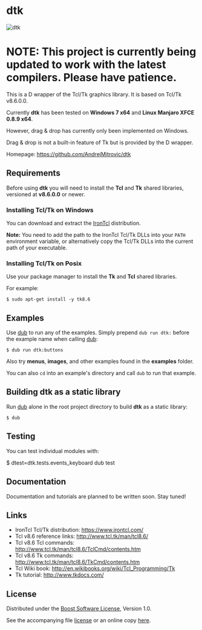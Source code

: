 # dtk

![dtk](https://raw.github.com/AndrejMitrovic/dtk/v0.x.x/screenshots/work-in-progress.png)

# NOTE: This project is currently being updated to work with the latest compilers. Please have patience.

This is a D wrapper of the Tcl/Tk graphics library. It is based on Tcl/Tk v8.6.0.0.

Currently **dtk** has been tested on **Windows 7 x64** and **Linux Manjaro XFCE 0.8.9 x64**.

However, drag & drop has currently only been implemented on Windows.

Drag & drop is not a built-in feature of Tk but is provided by the D wrapper.

Homepage: https://github.com/AndrejMitrovic/dtk

## Requirements

Before using **dtk** you will need to install the **Tcl** and **Tk** shared libraries,
versioned at **v8.6.0.0** or newer.

### Installing Tcl/Tk on Windows

You can download and extract the [IronTcl] distribution.

**Note:** You need to add the path to the IronTcl Tcl/Tk DLLs into your `PATH`
environment variable, or alternatively copy the Tcl/Tk DLLs into the current
path of your executable.

### Installing Tcl/Tk on Posix

Use your package manager to install the **Tk** and **Tcl** shared libraries.

For example:

```
$ sudo apt-get install -y tk8.6
```

## Examples

Use [dub] to run any of the examples. Simply prepend `dub run dtk:` before the example name when calling [dub]:

```
$ dub run dtk:buttons
```

Also try **menus**, **images**, and other examples found in the **examples** folder.

You can also `cd` into an example's directory and call `dub` to run that example.

## Building dtk as a static library

Run [dub] alone in the root project directory to build **dtk** as a static library:

```
$ dub
```

## Testing

You can test individual modules with:

$ dtest=dtk.tests.events_keyboard dub test

## Documentation

Documentation and tutorials are planned to be written soon. Stay tuned!

## Links

- IronTcl Tcl/Tk distribution: https://www.irontcl.com/
- Tcl v8.6 reference links: http://www.tcl.tk/man/tcl8.6/
- Tcl v8.6 Tcl commands: http://www.tcl.tk/man/tcl8.6/TclCmd/contents.htm
- Tcl v8.6 Tk commands: http://www.tcl.tk/man/tcl8.6/TkCmd/contents.htm
- Tcl Wiki book: http://en.wikibooks.org/wiki/Tcl_Programming/Tk
- Tk tutorial: http://www.tkdocs.com/

## License

Distributed under the [Boost Software License][BoostLicense], Version 1.0.

See the accompanying file [license](https://raw.github.com/AndrejMitrovic/dtk/v0.x.x/LICENSE) or an online copy [here][BoostLicense].

[BoostLicense]: http://www.boost.org/LICENSE_1_0.txt
[dub]: http://code.dlang.org/download
[IronTcl]: https://www.irontcl.com/
